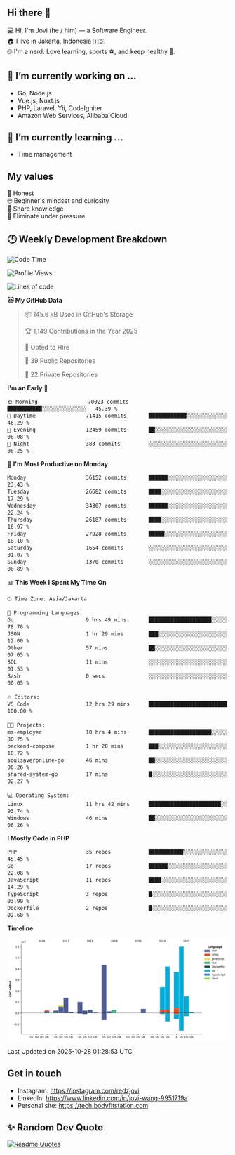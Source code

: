 ## Hi there 👋
💻 Hi, I'm Jovi (he / him) — a Software Engineer.\
🏠 I live in Jakarta, Indonesia 🇮🇩.\
🤓 I'm a nerd. Love learning, sports ⚽️, and keep healthy 🧘.

## 🔭 I’m currently working on ...
- Go, Node.js
- Vue.js, Nuxt.js
- PHP, Laravel, Yii, CodeIgniter
- Amazon Web Services, Alibaba Cloud

## 🌱 I’m currently learning ...
- Time management

## My values
💖 Honest\
🤓 Beginner's mindset and curiosity\
🙌 Share knowledge\
🧘 Eliminate under pressure

## 🕒 Weekly Development Breakdown
<!--START_SECTION:waka-->
![Code Time](http://img.shields.io/badge/Code%20Time-5%2C886%20hrs%2036%20mins-blue)

![Profile Views](http://img.shields.io/badge/Profile%20Views-89-blue)

![Lines of code](https://img.shields.io/badge/From%20Hello%20World%20I%27ve%20Written-53.9%20million%20lines%20of%20code-blue)

**🐱 My GitHub Data** 

> 📦 145.6 kB Used in GitHub's Storage 
 > 
> 🏆 1,149 Contributions in the Year 2025
 > 
> 💼 Opted to Hire
 > 
> 📜 39 Public Repositories 
 > 
> 🔑 22 Private Repositories 
 > 
**I'm an Early 🐤** 

```text
🌞 Morning                70023 commits       ███████████░░░░░░░░░░░░░░   45.39 % 
🌆 Daytime                71415 commits       ████████████░░░░░░░░░░░░░   46.29 % 
🌃 Evening                12459 commits       ██░░░░░░░░░░░░░░░░░░░░░░░   08.08 % 
🌙 Night                  383 commits         ░░░░░░░░░░░░░░░░░░░░░░░░░   00.25 % 
```
📅 **I'm Most Productive on Monday** 

```text
Monday                   36152 commits       ██████░░░░░░░░░░░░░░░░░░░   23.43 % 
Tuesday                  26682 commits       ████░░░░░░░░░░░░░░░░░░░░░   17.29 % 
Wednesday                34307 commits       ██████░░░░░░░░░░░░░░░░░░░   22.24 % 
Thursday                 26187 commits       ████░░░░░░░░░░░░░░░░░░░░░   16.97 % 
Friday                   27928 commits       █████░░░░░░░░░░░░░░░░░░░░   18.10 % 
Saturday                 1654 commits        ░░░░░░░░░░░░░░░░░░░░░░░░░   01.07 % 
Sunday                   1370 commits        ░░░░░░░░░░░░░░░░░░░░░░░░░   00.89 % 
```


📊 **This Week I Spent My Time On** 

```text
🕑︎ Time Zone: Asia/Jakarta

💬 Programming Languages: 
Go                       9 hrs 49 mins       ████████████████████░░░░░   78.76 % 
JSON                     1 hr 29 mins        ███░░░░░░░░░░░░░░░░░░░░░░   12.00 % 
Other                    57 mins             ██░░░░░░░░░░░░░░░░░░░░░░░   07.65 % 
SQL                      11 mins             ░░░░░░░░░░░░░░░░░░░░░░░░░   01.53 % 
Bash                     0 secs              ░░░░░░░░░░░░░░░░░░░░░░░░░   00.05 % 

🔥 Editors: 
VS Code                  12 hrs 29 mins      █████████████████████████   100.00 % 

🐱‍💻 Projects: 
ms-employer              10 hrs 4 mins       ████████████████████░░░░░   80.75 % 
backend-compose          1 hr 20 mins        ███░░░░░░░░░░░░░░░░░░░░░░   10.72 % 
soulsaveronline-go       46 mins             ██░░░░░░░░░░░░░░░░░░░░░░░   06.26 % 
shared-system-go         17 mins             █░░░░░░░░░░░░░░░░░░░░░░░░   02.27 % 

💻 Operating System: 
Linux                    11 hrs 42 mins      ███████████████████████░░   93.74 % 
Windows                  46 mins             ██░░░░░░░░░░░░░░░░░░░░░░░   06.26 % 
```

**I Mostly Code in PHP** 

```text
PHP                      35 repos            ███████████░░░░░░░░░░░░░░   45.45 % 
Go                       17 repos            ██████░░░░░░░░░░░░░░░░░░░   22.08 % 
JavaScript               11 repos            ████░░░░░░░░░░░░░░░░░░░░░   14.29 % 
TypeScript               3 repos             █░░░░░░░░░░░░░░░░░░░░░░░░   03.90 % 
Dockerfile               2 repos             █░░░░░░░░░░░░░░░░░░░░░░░░   02.60 % 
```



**Timeline**

![Lines of Code chart](https://raw.githubusercontent.com/redzjovi/redzjovi/master/assets/bar_graph.png)


 Last Updated on 2025-10-28 01:28:53 UTC
<!--END_SECTION:waka-->

## Get in touch
- Instagram: https://instagram.com/redzjovi
- LinkedIn: https://www.linkedin.com/in/jovi-wang-9951719a
- Personal site: https://tech.bodyfitstation.com

## ✨ Random Dev Quote
[![Readme Quotes](https://quotes-github-readme.vercel.app/api?type=horizontal&border=true)](https://github.com/piyushsuthar/github-readme-quotes)
